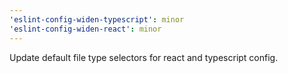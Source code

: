 ```yaml
---
'eslint-config-widen-typescript': minor
'eslint-config-widen-react': minor
---
```


Update default file type selectors for react and typescript config.
